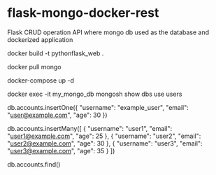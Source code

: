 # flask-mongo-docker-rest
Flask CRUD operation API where mongo db used as the database and dockerized application 


docker build -t pythonflask_web .

docker pull mongo

docker-compose up -d

docker exec -it my_mongo_db mongosh
show dbs
use users

db.accounts.insertOne({
    "username": "example_user",
    "email": "user@example.com",
    "age": 30
})

db.accounts.insertMany([
    {
        "username": "user1",
        "email": "user1@example.com",
        "age": 25
    },
    {
        "username": "user2",
        "email": "user2@example.com",
        "age": 30
    },
    {
        "username": "user3",
        "email": "user3@example.com",
        "age": 35
    }
])

db.accounts.find()


